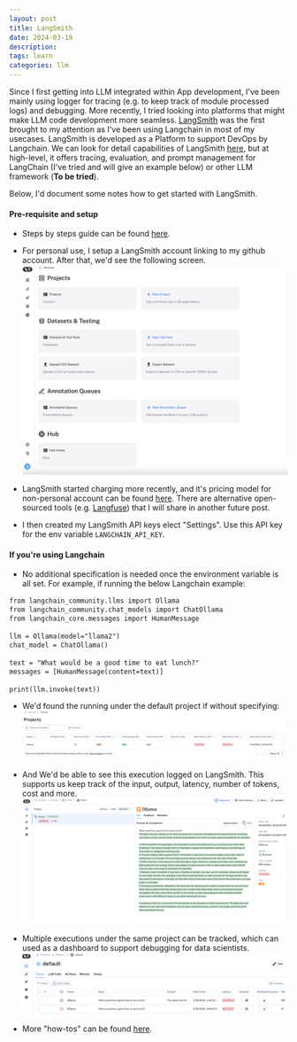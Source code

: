 ```yaml
---
layout: post
title: LangSmith
date: 2024-03-19
description: 
tags: learn
categories: llm
---
```

Since I first getting into LLM integrated within App development, I've been mainly using logger for tracing (e.g. to keep track of module processed logs) and debugging. More recently, I tried looking into platforms that might make LLM code development more seamless. [LangSmith](https://www.langchain.com/langsmith) was the first brought to my attention as I've been using Langchain in most of my usecases. LangSmith is developed as a Platform to support DevOps by Langchain. We can look for detail capabilities of LangSmith [here](https://docs.smith.langchain.com), but at high-level, it offers tracing,  evaluation, and prompt management for LangChain (I've tried and will give an example below) or other LLM framework (**To be tried**).

Below, I'd document some notes how to get started with LangSmith.



#### Pre-requisite and setup
- Steps by steps guide can be found [here](https://docs.smith.langchain.com/setup). 

- For personal use, I setup a LangSmith account linking to my github account. After that, we'd see the following screen.
  ![alt text](https://github.com/achchg/achchg.github.io/blob/master/_posts/image.png) 

- LangSmith started charging more recently, and it's pricing model for non-personal account can be found [here](https://docs.smith.langchain.com/pricing). There are alternative open-sourced tools (e.g. [Langfuse](https://langfuse.com)) that I will share in another future post.
  
- I then created my LangSmith API keys elect "Settings". Use this API key for the env variable `LANGCHAIN_API_KEY`.


#### If you're using Langchain
- No additional specification is needed once the environment variable is all set. For example, if running the below Langchain example: 

```{python}
from langchain_community.llms import Ollama
from langchain_community.chat_models import ChatOllama
from langchain_core.messages import HumanMessage

llm = Ollama(model="llama2")
chat_model = ChatOllama()

text = "What would be a good time to eat lunch?"
messages = [HumanMessage(content=text)]

print(llm.invoke(text))
```
- We'd found the running under the default project if without specifying: 
  ![alt text](https://github.com/achchg/achchg.github.io/blob/master/_posts/image-1.png)

- And We'd be able to see this execution logged on LangSmith. This supports us keep track of the input, output, latency, number of tokens, cost and more. ![alt text](https://github.com/achchg/achchg.github.io/blob/master/_posts/image-2.png)

- Multiple executions under the same project can be tracked, which can used as a dashboard to support debugging for data scientists.
  ![alt text](https://github.com/achchg/achchg.github.io/blob/master/_posts/image-3.png)

- More "how-tos" can be found [here](https://docs.smith.langchain.com/tracing/faq).